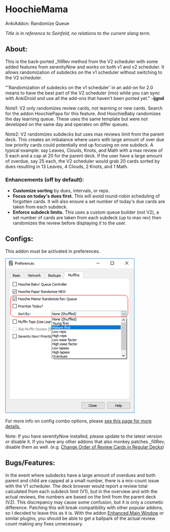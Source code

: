 # HoochieMama
AnkiAddon: Randomize Queue

<i>Title is in reference to Seinfeld, no relations to the current slang term.</i>


## About:
This is the back-ported _fillRev method from the V2 scheduler with some added features from serenityNow and works on both v1 and v2 scheduler. It allows randomization of subdecks on the v1 scheduler without switching to the V2 scheduler.

"'Randomization of subdecks on the v1 scheduler' in an add-on for 2.0 means to have the best part of the V2 scheduler (imo) while you can sync with AnkiDroid and use all the add-ons that haven't been ported yet." -<b>ijgnd</b>

Note1: V2 only randomizes review cards, not learning or new cards. Search for the addon HoochiePapa for this feature. And HoochieBaby randomizes the day learning queue. These uses the same template but were not developed on the same day and operates on differ queues.

Note2: V2 randomizes subdecks but uses max reviews limit from the parent deck. This creates an imbalance where users with large amount of over due low priority cards could potentially end up focusing on one subdeck. A typical example: say Leaves, Clouds, Knots, and Math with a max review of 5 each and a cap at 20 for the parent deck. If the user have a large amount of overdue, say 25 each, the V2 scheduler would grab 20 cards sorted by dues resulting in 13 Leaves, 4 Clouds, 2 Knots, and 1 Math.

### Enhancements (off by default):
- <b>Customize sorting</b> by dues, intervals, or reps.
- <b>Focus on today's dues first.</b> This will avoid round-robin scheduling of forgotten cards. It will also ensure a set number of today's due cards are taken from each subdeck.
- <b>Enforce subdeck limits.</b> This uses a custom queue builder (not V2), a set number of cards are taken from each subdeck (up to max rev) then randomizes the review before displaying it to the user.


## Configs:
This addon must be activated in preferences.

<img src="https://github.com/lovac42/HoochieMama/blob/master/screenshots/prefmenu.png?raw=true">

For more info on config combo options, please <a href="https://github.com/lovac42/HoochieMama/blob/master/src/config.md">see this page for more details.</a>

Note: If you have serenityNow installed, please update to the latest version or disable it. If you have any other addons that also monkey patches _fillRev, disable them as well. (e.g. <a href="https://ankiweb.net/shared/info/3731265543">Change Order of Review Cards in Regular Decks</a>)


## Bugs/Features:
In the event where subdecks have a large amount of overdues and both parent and child are capped at a small number, there is a mis-count issue with the V1 scheduler. The deck browser would report a review total calculated from each subdeck limit (V1), but in the overview and with the actual reviews, the numbers are based on the limit from the parent deck (V2). This discrepancy may cause some confusion, but it is only a cosmetic difference. Patching this will break compatibility with other popular addons, so I decided to leave this as it is. With the addon <a href="https://ankiweb.net/shared/info/877182321">Enhanced Main Window</a> or similar plugins, you should be able to get a ballpark of the actual review count making any fixes unnecessary.

